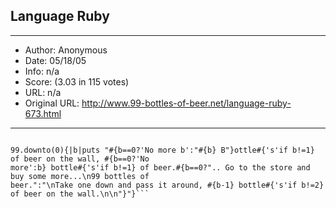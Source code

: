 
## Language Ruby ##
---
- Author: Anonymous
- Date: 05/18/05
- Info: n/a
- Score:  (3.03 in 115 votes)
- URL: n/a
- Original URL: http://www.99-bottles-of-beer.net/language-ruby-673.html
---

```#Writes down an exact copy of the song on this site

99.downto(0){|b|puts "#{b==0?'No more b':"#{b} B"}ottle#{'s'if b!=1} of beer on the wall, #{b==0?'No
more':b} bottle#{'s'if b!=1} of beer.#{b==0?".. Go to the store and buy some more...\n99 bottles of
beer.":"\nTake one down and pass it around, #{b-1} bottle#{'s'if b!=2} of beer on the wall.\n\n"}"}```